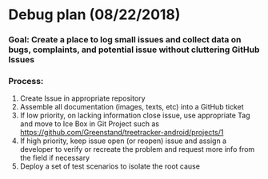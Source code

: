 # Debug plan (08/22/2018)

### Goal: Create a place to log small issues and collect data on bugs, complaints, and potential issue without cluttering GitHub Issues

### Process:
1) Create Issue in appropriate repository
2) Assemble all documentation (images, texts, etc) into a GitHub ticket
3) If low priority, on lacking information close issue, use appropriate Tag and move to Ice Box in Git Project such as https://github.com/Greenstand/treetracker-android/projects/1
4) If high priority, keep issue open (or reopen) issue and assign a developer to verify or recreate the problem and request more info from the field if necessary
5) Deploy a set of test scenarios to isolate the root cause
